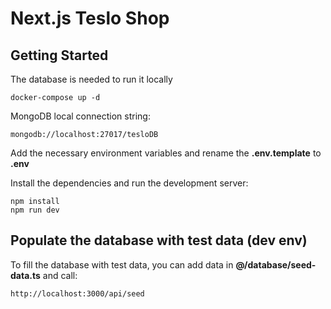 # Next.js Teslo Shop

## Getting Started

The database is needed to run it locally

```
docker-compose up -d
```

MongoDB local connection string:

```
mongodb://localhost:27017/tesloDB
```

Add the necessary environment variables and rename the **.env.template** to **.env**

Install the dependencies and run the development server:

```
npm install
npm run dev
```

## Populate the database with test data (dev env)

To fill the database with test data, you can add data in **@/database/seed-data.ts** and call:

```
http://localhost:3000/api/seed
```
